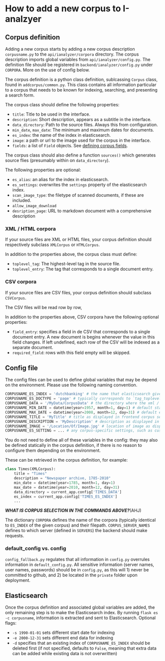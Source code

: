 # How to add a new corpus to I-analzyer

## Corpus definition
Adding a new corpus starts by adding a new corpus description `corpusname.py` to the `api/ianalyzer/corpora` directory. The corpus description imports global variables from `api/ianalyzer/config.py`. The definition file should be registered in `backend/ianalyzer/config.py` under `CORPORA`. More on the use of config below.

The corpus definition is a python class definition, sublcassing `Corpus` class, found in `addcorpus/common.py`. This class contains all information particular to a corpus that needs to be known for indexing, searching, and presenting a search form.

The corpus class should define the following properties:

- `title`: Title to be used in the interface.
- `description`: Short description, appears as a subtitle in the interface.
- `data_directory`: Path to the source files. Always this from configuration. 
- `min_date`, `max_date`: The minimum and maximum dates for documents.
- `es_index`: the name of the index in elasticsearch.
- `image`: a path or url to the image used for the corpus in the interface.
- `fields`: a list of `Field` objects. See [defining corpus fields](./Defining-corpus-fields.md).

The corpus class should also define a function `sources()` which generates source flies (presumably within on `data_directory`).

The following properties are optional:
- `es_alias`: an alias for the index in elasticsearch.
- `es_settings`: overwrites the `settings` property of the elasticsearch index.
- `scan_image_type`: the filetype of scanned documents, if these are included.
- `allow_image_download`
- `desription_page`: URL to markdown document with a comprehensive description

### XML / HTML corpora

If your source files are XML or HTML files, your corpus definition should respectively subclass `XMLCorpus` or `HTMLCorpus`.

In addition to the properties above, the corpus class must define:
- `toplevel_tag`: The highest-level tag in the source file.
- `toplevel_entry`: The tag that corresponds to a single document entry.

### CSV corpora
If your source files are CSV files, your corpus definition should subclass `CSVCorpus`.

The CSV files will be read row by row, 

In addition to the properties above, CSV corpora have the following optional properties:
- `field_entry`: specifies a field in de CSV that corresponds to a single document entry. A new document is begins whenever the value in this field changes. If left undefined, each row of the CSV will be indexed as a separate document.
- `required_field`: rows with this field empty will be skipped.

## Config file
The config files can be used to define global variables that may be depend on the environment. Please use the following naming convention.

```python
CORPUSNAME_ES_INDEX = 'dutchbanking' # the name that elasticsearch gives to the index
CORPUSNAME_ES_DOCTYPE = 'page' # typically corresponds to `tag_toplevel` in the corpus definition
CORPUSNAME_DATA = '/MyData/CorpusData' # the directory where the xml / html or other files are located
CORPUSNAME_MIN_DATE = datetime(year=1957, month=1, day=1) # default start date of indexing
CORPUSNAME_MAX_DATE = datetime(year=2008, month=12, day=31) # default end date of indexing
CORPUSNAME_TITLE = 'MyTitle' # title as displayed in frontend corpus selection menu
CORPUSNAME_DESCRIPTION = 'MyDescription' # description as displayed in corpus selection menu
CORPUSNAME_IMAGE = '/Location/Of/Image.jpg' # location of image as displayed in corpus selection menu
CORPUSNAME_ES_SETTING = ... # any corpus-specific settings, such as custom analyzers
```

You do not need to define all of these variables in the config: they may also be defined statically in the corpus definition, if there is no reason to configure them depending on the environment.

These can be retrieved in the corpus definition, for example:

```python
class Times(XMLCorpus):
    title = "Times"
    description = "Newspaper archive, 1785-2010"
    min_date = datetime(year=1785, month=1, day=1)
    max_date = datetime(year=2010, month=12, day=31)
    data_directory = current_app.config['TIMES_DATA']
    es_index = current_app.config['TIMES_ES_INDEX']
    ...
```

_**WHAT IS CORPUS SELECTION IN THE COMMANDS ABOVE?**_(AHJ)

The dictionary `CORPORA` defines the name of the corpora (typically identical to `ES_INDEX` of the given corpus) and their filepath. `CORPUS_SERVER_NAMES` defines to which server (defined in `SERVERS`) the backend should make requests.


### default_config vs. config
`config_fallback.py` regulates that all information in `config.py` overrules information in `default_config.py`. All sensitive information (server names, user names, passwords) should be in `config.py`, as this will 1) never be committed to github, and 2) be located in the `private` folder upon deployment. 

## Elasticsearch
Once the corpus definition and associated global variables are added, the only remaining step is to make the Elasticsearch index. By running `flask es -c corpusname`, information is extracted and sent to Elasticsearch. 
Optional flags:
- `-s 1990-01-01` sets different start date for indexing
- `-e 2000-12-31` sets different end data for indexing
- `-d` specifies that an existing index of `CORPUSNAME_ES_INDEX` should be deleted first (if not specified, defaults to `False`, meaning that extra data can be added while existing data is not overwritten)
